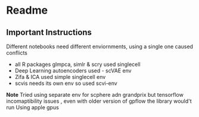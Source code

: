 # Readme
## Important Instructions
Different notebooks need different enviornments, using a single one caused conflicts

- all R packages glmpca, simlr & scry used singlecell
- Deep Learning autoencoders used - scVAE env
- Zifa & ICA used simple singlecell env
- scvis needs its own env so used scvi-env

**Note**
Tried using separate env for scphere adn grandprix but tensorflow incomaptibility issues , even with older version of gpflow the library would't run
Using apple gpus
